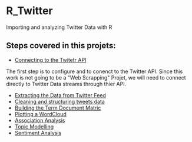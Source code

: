 # R_Twitter
Importing and analyzing Twitter Data with R

## Steps covered in this projets:
- [Connecting to the Twitetr API](/Twitter_Auth.r)

The first step is to configure and to conenct to the Twitter API. Since this work is not going to be a "Web Scrapping" Projet, we will need to connect directly to Twitter Data streams through thier API.

- [Extracting the Data from Twitter Feed](../R_Twitter )
- [Cleaning and structuring tweets data](/CleaningTweets.r)
- [Building the Term Document Matric](../R_Twitter)
- [Plotting a WordCloud]()
- [Association Analysis]()
- [Topic Modelling]()
- [Sentiment Analysis]()
